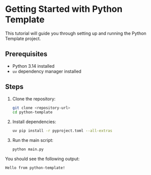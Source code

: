 # Getting Started with Python Template

This tutorial will guide you through setting up and running the Python Template project.

## Prerequisites

- Python 3.14 installed
- `uv` dependency manager installed

## Steps

1. Clone the repository:
    ```sh
    git clone <repository-url>
    cd python-template
    ```

2. Install dependencies:
    ```sh
    uv pip install -r pyproject.toml --all-extras
    ```

3. Run the main script:
    ```sh
    python main.py
    ```

You should see the following output:
```
Hello from python-template!
```